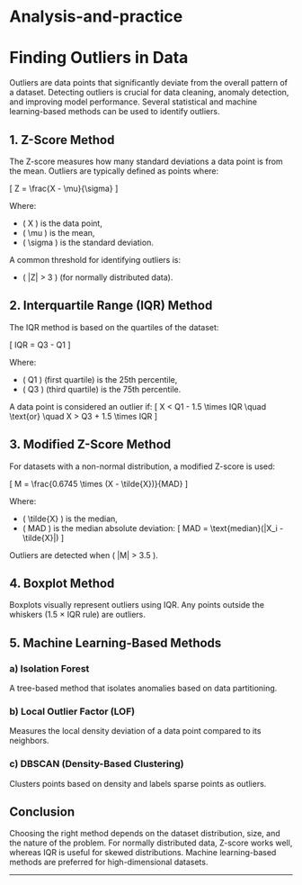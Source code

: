 # Analysis-and-practice
# Finding Outliers in Data

Outliers are data points that significantly deviate from the overall pattern of a dataset. Detecting outliers is crucial for data cleaning, anomaly detection, and improving model performance. Several statistical and machine learning-based methods can be used to identify outliers.

## 1. **Z-Score Method**

The Z-score measures how many standard deviations a data point is from the mean. Outliers are typically defined as points where:

\[
Z = \frac{X - \mu}{\sigma}
\]

Where:
- \( X \) is the data point,
- \( \mu \) is the mean,
- \( \sigma \) is the standard deviation.

A common threshold for identifying outliers is:
- \( |Z| > 3 \) (for normally distributed data).

## 2. **Interquartile Range (IQR) Method**

The IQR method is based on the quartiles of the dataset:

\[
IQR = Q3 - Q1
\]

Where:
- \( Q1 \) (first quartile) is the 25th percentile,
- \( Q3 \) (third quartile) is the 75th percentile.

A data point is considered an outlier if:
\[
X < Q1 - 1.5 \times IQR \quad \text{or} \quad X > Q3 + 1.5 \times IQR
\]

## 3. **Modified Z-Score Method**

For datasets with a non-normal distribution, a modified Z-score is used:

\[
M = \frac{0.6745 \times (X - \tilde{X})}{MAD}
\]

Where:
- \( \tilde{X} \) is the median,
- \( MAD \) is the median absolute deviation:
  \[
  MAD = \text{median}(|X_i - \tilde{X}|)
  \]

Outliers are detected when \( |M| > 3.5 \).

## 4. **Boxplot Method**

Boxplots visually represent outliers using IQR. Any points outside the whiskers (1.5 × IQR rule) are outliers.

## 5. **Machine Learning-Based Methods**

### a) **Isolation Forest**
A tree-based method that isolates anomalies based on data partitioning.

### b) **Local Outlier Factor (LOF)**
Measures the local density deviation of a data point compared to its neighbors.

### c) **DBSCAN (Density-Based Clustering)**
Clusters points based on density and labels sparse points as outliers.

## Conclusion
Choosing the right method depends on the dataset distribution, size, and the nature of the problem. For normally distributed data, Z-score works well, whereas IQR is useful for skewed distributions. Machine learning-based methods are preferred for high-dimensional datasets.

---

